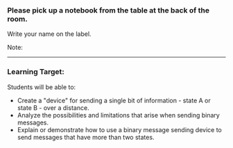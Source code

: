 ### Please pick up a notebook from the table at the back of the room.

Write your name on the label.

Note:

---

### Learning Target:

Students will be able to:
* Create a "device" for sending a single bit of information - state A or state B - over a distance.
* Analyze the possibilities and limitations that arise when sending binary messages.
* Explain or demonstrate how to use a binary message sending device to send messages that have more than two states.
